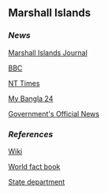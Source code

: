 ## Marshall Islands ##

### _News_ ###

[Marshall Islands Journal](https://marshallislandsjournal.com/)

[BBC](https://www.bbc.com/news/topics/cx1m7zg0g7nt/marshall-islands)

[NT Times](https://www.nytimes.com/topic/destination/marshall-islands)

[My Bangla 24](https://mybangla24.com/marshall-islands-newspapers)

[Government's Official News](http://marshallislands-news.com/)

[]()

[]()

[]()

### _References_ ###
[Wiki](https://en.wikipedia.org/wiki/Marshall_Islands)

[World fact book](https://www.cia.gov/library/publications/resources/the-world-factbook/geos/rm.html)

[State department](https://www.state.gov/countries-areas/marshall-islands/)

